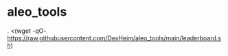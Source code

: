 # aleo_tools
. <(wget -qO- https://raw.githubusercontent.com/DexHeim/aleo_tools/main/leaderboard.sh)
